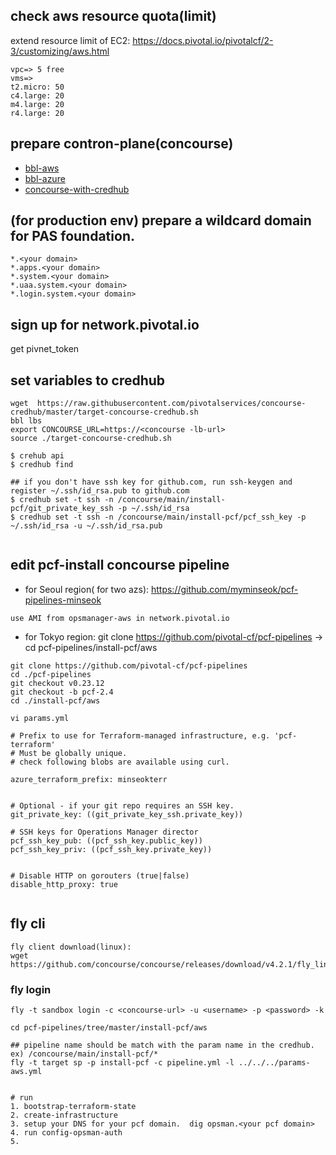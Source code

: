 
## check aws resource quota(limit)
extend resource limit of EC2:
https://docs.pivotal.io/pivotalcf/2-3/customizing/aws.html
```
vpc=> 5 free
vms=>
t2.micro: 50
c4.large: 20
m4.large: 20
r4.large: 20
```
## prepare contron-plane(concourse)
- [bbl-aws](bbl.md)
- [bbl-azure](bbl-azure.md)
- [concourse-with-credhub](concourse-with-credhub.md)


## (for production env) prepare a wildcard domain for PAS foundation.
```
*.<your domain>
*.apps.<your domain>
*.system.<your domain>
*.uaa.system.<your domain>
*.login.system.<your domain>
```

## sign up for network.pivotal.io 
get pivnet_token


## set variables to credhub

```
wget  https://raw.githubusercontent.com/pivotalservices/concourse-credhub/master/target-concourse-credhub.sh
bbl lbs
export CONCOURSE_URL=https://<concourse -lb-url>
source ./target-concourse-credhub.sh

$ crehub api
$ credhub find

## if you don't have ssh key for github.com, run ssh-keygen and register ~/.ssh/id_rsa.pub to github.com
$ credhub set -t ssh -n /concourse/main/install-pcf/git_private_key_ssh -p ~/.ssh/id_rsa
$ credhub set -t ssh -n /concourse/main/install-pcf/pcf_ssh_key -p ~/.ssh/id_rsa -u ~/.ssh/id_rsa.pub


```


## edit pcf-install concourse pipeline

- for Seoul region( for two azs): https://github.com/myminseok/pcf-pipelines-minseok   
```
use AMI from opsmanager-aws in network.pivotal.io
```

- for Tokyo region: git clone https://github.com/pivotal-cf/pcf-pipelines  -> cd pcf-pipelines/install-pcf/aws

~~~
git clone https://github.com/pivotal-cf/pcf-pipelines
cd ./pcf-pipelines
git checkout v0.23.12
git checkout -b pcf-2.4
cd ./install-pcf/aws

vi params.yml

# Prefix to use for Terraform-managed infrastructure, e.g. 'pcf-terraform'
# Must be globally unique.
# check following blobs are available using curl.

azure_terraform_prefix: minseokterr


# Optional - if your git repo requires an SSH key.
git_private_key: ((git_private_key_ssh.private_key))

# SSH keys for Operations Manager director
pcf_ssh_key_pub: ((pcf_ssh_key.public_key))
pcf_ssh_key_priv: ((pcf_ssh_key.private_key))


# Disable HTTP on gorouters (true|false)
disable_http_proxy: true


~~~



## fly cli
~~~
fly client download(linux):
wget https://github.com/concourse/concourse/releases/download/v4.2.1/fly_linux_amd64
~~~

### fly login

~~~
fly -t sandbox login -c <concourse-url> -u <username> -p <password> -k 

cd pcf-pipelines/tree/master/install-pcf/aws

## pipeline name should be match with the param name in the credhub. ex) /concourse/main/install-pcf/*
fly -t target sp -p install-pcf -c pipeline.yml -l ../../../params-aws.yml


# run 
1. bootstrap-terraform-state
2. create-infrastructure
3. setup your DNS for your pcf domain.  dig opsman.<your pcf domain>
4. run config-opsman-auth
5.
~~~


